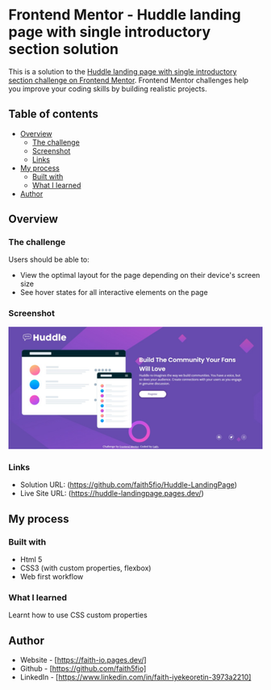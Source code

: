 # Frontend Mentor - Huddle landing page with single introductory section solution

This is a solution to the [Huddle landing page with single introductory section challenge on Frontend Mentor](https://www.frontendmentor.io/challenges/huddle-landing-page-with-a-single-introductory-section-B_2Wvxgi0). Frontend Mentor challenges help you improve your coding skills by building realistic projects. 

## Table of contents

- [Overview](#overview)
  - [The challenge](#the-challenge)
  - [Screenshot](#screenshot)
  - [Links](#links)
- [My process](#my-process)
  - [Built with](#built-with)
  - [What I learned](#what-i-learned)
- [Author](#author)


## Overview

### The challenge

Users should be able to:

- View the optimal layout for the page depending on their device's screen size
- See hover states for all interactive elements on the page

### Screenshot
![](./screenshot.jpeg)

### Links

- Solution URL: (https://github.com/faith5fio/Huddle-LandingPage)
- Live Site URL: (https://huddle-landingpage.pages.dev/)

## My process
### Built with

- Html 5
- CSS3 (with custom properties, flexbox)
- Web first workflow

### What I learned

Learnt how to use CSS custom properties


## Author

- Website - [https://faith-io.pages.dev/]
- Github - [https://github.com/faith5fio]
- LinkedIn - [https://www.linkedin.com/in/faith-iyekeoretin-3973a2210]



